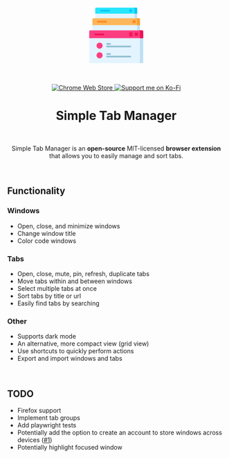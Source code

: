<p align="center">
  <img alt="Simple Tab Manager logo" src="./static/images/icon-128x128.png">
</p>
<br/>
<p align="center">
  <a rel="noreferrer noopener" href="https://chrome.google.com/webstore/detail/simple-tab-manager/mdfbfcbfcohpbdicnpdpcdioggfdddlc/">
    <img alt="Chrome Web Store" src="https://img.shields.io/badge/Chrome-141e24.svg?&style=for-the-badge&logo=google-chrome&logoColor=white">
  </a>
  <a rel="noreferrer noopener" href="https://ko-fi.com/albincarlsson">
    <img alt="Support me on Ko-Fi" src="https://storage.ko-fi.com/cdn/brandasset/kofi_button_red.png" height="28">
  </a>
<h1 align="center">Simple Tab Manager</h1>
<br/>
<p align="center">
  Simple Tab Manager is an
  <strong>open-source</strong> MIT-licensed
  <strong>browser extension</strong> that allows you to easily manage and sort tabs.
</p>
<br/>

## Functionality

### Windows

- Open, close, and minimize windows
- Change window title
- Color code windows

### Tabs

- Open, close, mute, pin, refresh, duplicate tabs
- Move tabs within and between windows
- Select multiple tabs at once
- Sort tabs by title or url
- Easily find tabs by searching

### Other

- Supports dark mode
- An alternative, more compact view (grid view)
- Use shortcuts to quickly perform actions
- Export and import windows and tabs

<br/>

## TODO

- Firefox support
- Implement tab groups
- Add playwright tests
- Potentially add the option to create an account to store windows across devices ([#1](https://github.com/EpicAlbin03/Simple-Tab-Manager/issues/1))
- Potentially highlight focused window
